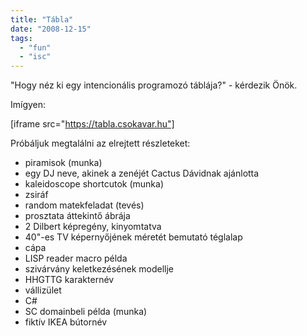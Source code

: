```yaml
---
title: "Tábla"
date: "2008-12-15"
tags: 
  - "fun"
  - "isc"
---
```


"Hogy néz ki egy intencionális programozó táblája?" - kérdezik Önök.

Imígyen:

[iframe src="https://tabla.csokavar.hu"]

Próbáljuk megtalálni az elrejtett részleteket:

- piramisok (munka)
- egy DJ neve, akinek a zenéjét Cactus Dávidnak ajánlotta
- kaleidoscope shortcutok (munka)
- zsiráf
- random matekfeladat (tevés)
- prosztata áttekintő ábrája
- 2 Dilbert képregény, kinyomtatva
- 40"-es TV képernyőjének méretét bemutató téglalap
- cápa
- LISP reader macro példa
- szivárvány keletkezésének modellje
- HHGTTG karakternév
- vállizület
- C#
- SC domainbeli példa (munka)
- fiktív IKEA bútornév
